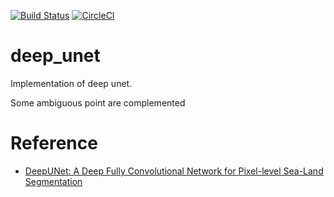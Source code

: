 [![Build Status](https://travis-ci.com/keng000/pytorch_deep_unet.svg?branch=master)](https://travis-ci.com/keng000/pytorch_deep_unet)
[![CircleCI](https://circleci.com/gh/keng000/pytorch_deep_unet.svg?style=svg)](https://circleci.com/gh/keng000/pytorch_deep_unet)

# deep_unet
Implementation of deep unet.

Some ambiguous point are complemented

# Reference
- [DeepUNet: A Deep Fully Convolutional Network
for Pixel-level Sea-Land Segmentation](https://arxiv.org/abs/1709.00201)
